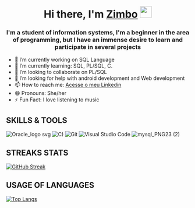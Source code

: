 
<h1 align="center">Hi there, I'm <a href="https://apleon.github.io/rsschool-cv/" target="_blank">Zimbo</a>
<img src="https://github.com/blackcater/blackcater/raw/main/images/Hi.gif" height="32"/></h1>
<h3 align="center"> I'm a student of information systems, I'm a beginner in 
the area of programming, but I have an immense desire to                             
learn and participate in several projects	</h3>

- 🔭 I’m currently working on SQL Language
- 🌱 I’m currently learning: SQL, PL/SQL, C.
- 👯 I’m looking to collaborate on PL/SQL
- 🤔 I’m looking for help with android development and Web development
- 📫 How to reach me: [Acesse o meu Linkedin](https://www.linkedin.com/in/zimbo-sebasti%C3%A3o-3397a1195/)
- 😄 Pronouns: She/her
- ⚡ Fun Fact: I love listening to music

## SKILLS & TOOLS

![Oracle_logo svg](https://user-images.githubusercontent.com/94145573/167325206-9f4f375a-14e9-4429-acb2-62272a14b186.png)
![C)](https://user-images.githubusercontent.com/94145573/167326096-4b4aa3a0-637c-49a9-b06a-317d6e9a73a5.jpg)
![Git](https://img.shields.io/badge/git-%23F05033.svg?style=for-the-badge&logo=git&logoColor=white)
![Visual Studio Code](https://img.shields.io/badge/Visual%20Studio%20Code-0078d7.svg?style=for-the-badge&logo=visual-studio-code&logoColor=white)
![mysql_PNG23 (2)](https://user-images.githubusercontent.com/94145573/167325534-54fe37b6-db63-4a81-b982-8352c20301c1.png)


## STREAKS STATS
[![GitHub Streak](http://github-readme-streak-stats.herokuapp.com?user=Apleon&theme=dark&date_format=j%20M%5B%20Y%5D)](https://git.io/streak-stats)
## USAGE OF LANGUAGES
[![Top Langs](https://github-readme-stats.vercel.app/api/top-langs/?username=Apleon&layout=full)](https://github.com/Apleon/github-readme-stats)


